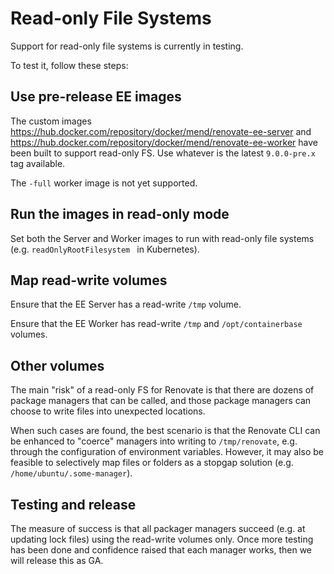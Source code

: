 # Read-only File Systems

Support for read-only file systems is currently in testing.

To test it, follow these steps:

## Use pre-release EE images

The custom images https://hub.docker.com/repository/docker/mend/renovate-ee-server and https://hub.docker.com/repository/docker/mend/renovate-ee-worker have been built to support read-only FS.
Use whatever is the latest `9.0.0-pre.x` tag available.

The `-full` worker image is not yet supported.

## Run the images in read-only mode

Set both the Server and Worker images to run with read-only file systems (e.g. `readOnlyRootFilesystem ` in Kubernetes).

## Map read-write volumes

Ensure that the EE Server has a read-write `/tmp` volume.

Ensure that the EE Worker has read-write `/tmp` and `/opt/containerbase` volumes.

## Other volumes

The main "risk" of a read-only FS for Renovate is that there are dozens of package managers that can be called, and those package managers can choose to write files into unexpected locations.

When such cases are found, the best scenario is that the Renovate CLI can be enhanced to "coerce" managers into writing to `/tmp/renovate`, e.g. through the configuration of environment variables.
However, it may also be feasible to selectively map files or folders as a stopgap solution (e.g. `/home/ubuntu/.some-manager`).

## Testing and release

The measure of success is that all packager managers succeed (e.g. at updating lock files) using the read-write volumes only.
Once more testing has been done and confidence raised that each manager works, then we will release this as GA.
